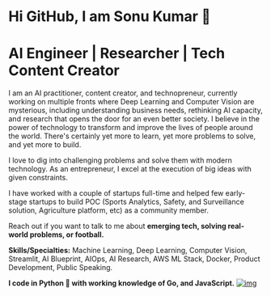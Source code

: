 # Hi GitHub, I am Sonu Kumar 🙏
# AI Engineer | Researcher | Tech Content Creator

I am an AI practitioner, content creator, and technopreneur, currently working on multiple fronts where Deep Learning and Computer Vision are mysterious, including understanding business needs, rethinking AI capacity, and research that opens the door for an even better society. I believe in the power of technology to transform and improve the lives of people around the world. There's certainly yet more to learn, yet more problems to solve, and yet more to build.

I love to dig into challenging problems and solve them with modern technology. As an entrepreneur, I excel at the execution of big ideas with given constraints. 

I have worked with a couple of startups full-time and helped few early-stage startups to build POC (Sports Analytics, Safety, and Surveillance solution, Agriculture platform, etc) as a community member.

Reach out if you want to talk to me about **emerging tech, solving real-world problems, or football.**

**Skills/Specialties:** Machine Learning, Deep Learning, Computer Vision, Streamlit, AI Blueprint, AIOps, AI Research, AWS ML Stack, Docker, Product Development, Public Speaking.

**I code in Python 🐍 with working knowledge of Go, and JavaScript.**
<a href="https://ibb.co/KX7Bzvv"><img src="https://i.ibb.co/1LKBJWW/img.png" alt="img" border="0"></a>
